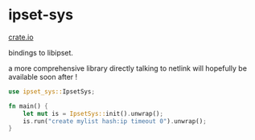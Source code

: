 # ipset-sys

[crate.io](https://crates.io/crates/ipset-sys)

bindings to libipset.

a more comprehensive library directly talking to netlink will hopefully be available soon after !

```rs
use ipset_sys::IpsetSys;

fn main() {
    let mut is = IpsetSys::init().unwrap();
    is.run("create mylist hash:ip timeout 0").unwrap();
}
```